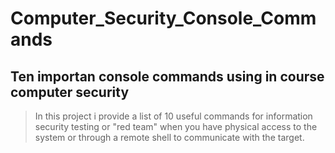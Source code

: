 # Computer_Security_Console_Commands
## **Ten importan console commands using in course computer security** 
>In this project i provide a list of 10 useful commands for information security testing or "red team"
>when you have physical access to the system or through a remote shell to communicate with the target.
